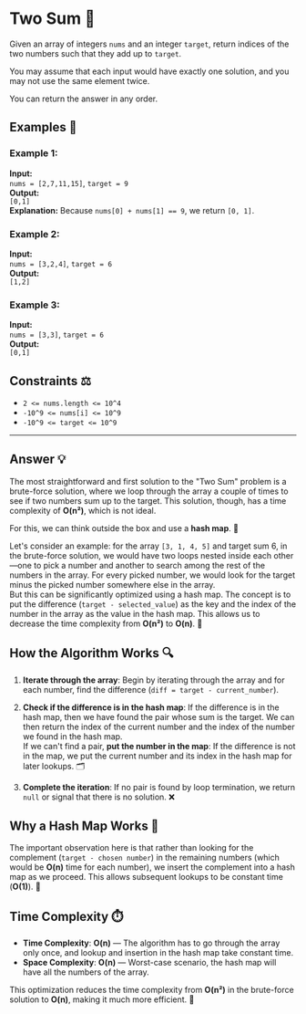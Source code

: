# Two Sum 🧮

Given an array of integers `nums` and an integer `target`, return indices of the two numbers such that they add up to `target`.

You may assume that each input would have exactly one solution, and you may not use the same element twice.

You can return the answer in any order.

## Examples 📝

### Example 1:
**Input:**  
`nums = [2,7,11,15]`, `target = 9`  
**Output:**  
`[0,1]`  
**Explanation:** Because `nums[0] + nums[1] == 9`, we return `[0, 1]`.

### Example 2:
**Input:**  
`nums = [3,2,4]`, `target = 6`  
**Output:**  
`[1,2]`

### Example 3:
**Input:**  
`nums = [3,3]`, `target = 6`  
**Output:**  
`[0,1]`

## Constraints ⚖️

- `2 <= nums.length <= 10^4`
- `-10^9 <= nums[i] <= 10^9`
- `-10^9 <= target <= 10^9`

---

## Answer 💡
The most straightforward and first solution to the "Two Sum" problem is a brute-force solution, where we loop through the array a couple of times to see if two numbers sum up to the target. This solution, though, has a time complexity of **O(n²)**, which is not ideal.

For this, we can think outside the box and use a **hash map**. 🔑

Let's consider an example: for the array `[3, 1, 4, 5]` and target sum 6, in the brute-force solution, we would have two loops nested inside each other—one to pick a number and another to search among the rest of the numbers in the array. For every picked number, we would look for the target minus the picked number somewhere else in the array.  
But this can be significantly optimized using a hash map. The concept is to put the difference (`target - selected_value`) as the key and the index of the number in the array as the value in the hash map. This allows us to decrease the time complexity from **O(n²)** to **O(n)**. 🚀

## How the Algorithm Works 🔍

1. **Iterate through the array**: Begin by iterating through the array and for each number, find the difference (`diff = target - current_number`).

2. **Check if the difference is in the hash map**: If the difference is in the hash map, then we have found the pair whose sum is the target. We can then return the index of the current number and the index of the number we found in the hash map.  
   If we can't find a pair, **put the number in the map**: If the difference is not in the map, we put the current number and its index in the hash map for later lookups. 🗂️

3. **Complete the iteration**: If no pair is found by loop termination, we return `null` or signal that there is no solution. ❌

## Why a Hash Map Works 🧠

The important observation here is that rather than looking for the complement (`target - chosen number`) in the remaining numbers (which would be **O(n)** time for each number), we insert the complement into a hash map as we proceed. This allows subsequent lookups to be constant time (**O(1)**). 🔄

## Time Complexity ⏱️

- **Time Complexity**: **O(n)** — The algorithm has to go through the array only once, and lookup and insertion in the hash map take constant time.  
- **Space Complexity**: **O(n)** — Worst-case scenario, the hash map will have all the numbers of the array.

This optimization reduces the time complexity from **O(n²)** in the brute-force solution to **O(n)**, making it much more efficient. 💨
